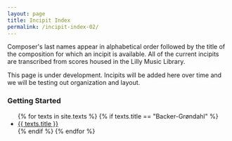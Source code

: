 ```yaml
---
layout: page
title: Incipit Index
permalink: /incipit-index-02/
---
```


<div class="toc">
  <p>Composer's last names appear in alphabetical order followed by the title of the composition for which an incipit is available. All of the current incipits are transcribed from scores housed in the Lilly Music Library.</p>
  <p>This page is under development. Incipits will be added here over time and we will be testing out organization and layout.</p>

<h3>Getting Started</h3>
<ul>
    {% for texts in site.texts %}
      {% if texts.title == "Backer-Grøndahl" %}
        <li><a href="{{ site.url }}">{{ texts.title }}</a></li>
      {% endif %}
    {% endfor %}
</ul>
</div>
